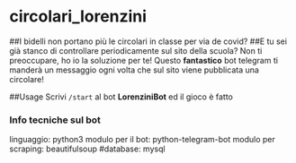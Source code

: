 # circolari_lorenzini
##I bidelli non portano più le circolari in classe per via de covid?
##E tu sei già stanco di controllare periodicamente sul sito della scuola?
Non ti preoccupare, ho io la soluzione per te!
Questo **fantastico** bot telegram ti manderà un messaggio ogni volta che sul sito viene pubblicata una circolare!

##Usage
Scrivi ```/start``` al bot **__LorenziniBot__** ed il gioco è fatto

### Info tecniche sul bot
linguaggio: python3
modulo per il bot: python-telegram-bot
modulo per scraping: beautifulsoup
#database: mysql
